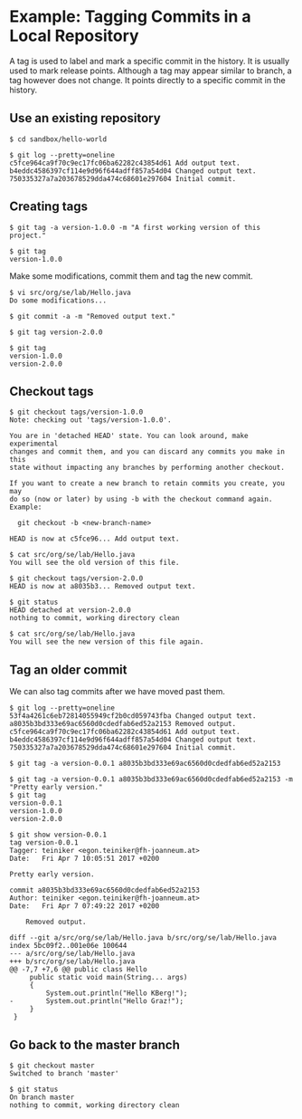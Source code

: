 Example: Tagging Commits in a Local Repository
===============================================================================


A tag is used to label and mark a specific commit in the history.
It is usually used to mark release points.
Although a tag may appear similar to branch, a tag however does not change.
It points directly to a specific commit in the history.

Use an existing repository
---------------------------

```
$ cd sandbox/hello-world

$ git log --pretty=oneline
c5fce964ca9f70c9ec17fc06ba62282c43854d61 Add output text.
b4eddc4586397cf114e9d96f644adff857a54d04 Changed output text.
750335327a7a203678529dda474c68601e297604 Initial commit.
```


Creating tags
--------------

```
$ git tag -a version-1.0.0 -m "A first working version of this project."
```

```
$ git tag
version-1.0.0
```

Make some modifications, commit them and tag the new commit.

``` 
$ vi src/org/se/lab/Hello.java 
Do some modifications...

$ git commit -a -m "Removed output text."

$ git tag version-2.0.0
```

```
$ git tag
version-1.0.0
version-2.0.0
```

Checkout tags
--------------

```
$ git checkout tags/version-1.0.0
Note: checking out 'tags/version-1.0.0'.

You are in 'detached HEAD' state. You can look around, make experimental
changes and commit them, and you can discard any commits you make in this
state without impacting any branches by performing another checkout.

If you want to create a new branch to retain commits you create, you may
do so (now or later) by using -b with the checkout command again. Example:

  git checkout -b <new-branch-name>

HEAD is now at c5fce96... Add output text.
```

```
$ cat src/org/se/lab/Hello.java 
You will see the old version of this file.
```

```
$ git checkout tags/version-2.0.0
HEAD is now at a8035b3... Removed output text.	
```

```
$ git status
HEAD detached at version-2.0.0
nothing to commit, working directory clean
```

```
$ cat src/org/se/lab/Hello.java 
You will see the new version of this file again.
```

Tag an older commit
-------------------
We can also tag commits after we have moved past them.

```
$ git log --pretty=oneline
53f4a4261c6eb72814055949cf2b0cd059743fba Changed output text.
a8035b3bd333e69ac6560d0cdedfab6ed52a2153 Removed output.
c5fce964ca9f70c9ec17fc06ba62282c43854d61 Add output text.
b4eddc4586397cf114e9d96f644adff857a54d04 Changed output text.
750335327a7a203678529dda474c68601e297604 Initial commit.
```

```
$ git tag -a version-0.0.1 a8035b3bd333e69ac6560d0cdedfab6ed52a2153
```

```
$ git tag -a version-0.0.1 a8035b3bd333e69ac6560d0cdedfab6ed52a2153 -m "Pretty early version."
$ git tag
version-0.0.1
version-1.0.0
version-2.0.0
```

```
$ git show version-0.0.1
tag version-0.0.1
Tagger: teiniker <egon.teiniker@fh-joanneum.at>
Date:   Fri Apr 7 10:05:51 2017 +0200

Pretty early version.

commit a8035b3bd333e69ac6560d0cdedfab6ed52a2153
Author: teiniker <egon.teiniker@fh-joanneum.at>
Date:   Fri Apr 7 07:49:22 2017 +0200

    Removed output.

diff --git a/src/org/se/lab/Hello.java b/src/org/se/lab/Hello.java
index 5bc09f2..001e06e 100644
--- a/src/org/se/lab/Hello.java
+++ b/src/org/se/lab/Hello.java
@@ -7,7 +7,6 @@ public class Hello
     public static void main(String... args)
     {
         System.out.println("Hello KBerg!");
-        System.out.println("Hello Graz!");
     }
 }
```
 
Go back to the master branch
-----------------------------

```
$ git checkout master
Switched to branch 'master'

$ git status
On branch master
nothing to commit, working directory clean
```


